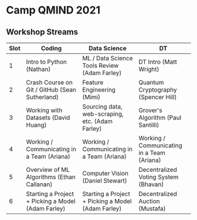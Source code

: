 # Camp QMIND 2021
## Workshop Streams
| Slot | Coding                                             | Data Science                                       | DT                                         |
|------|----------------------------------------------------|----------------------------------------------------|--------------------------------------------|
| 1    | Intro to Python (Nathan)                           | ML / Data Science Tools Review (Adam Farley)       | DT Intro (Matt Wright)                     |
| 2    | Crash Course on Git / GitHub (Sean Sutherland)     | Feature Engineering (Mimi)                         | Quantum Cryptography (Spencer Hill)        |
| 3    | Working with Datasets (David Huang)                | Sourcing data, web-scraping, etc. (Adam Farley)    | Grover's Algorithm (Paul Santilli)         |
| 4    | Working / Communicating in a Team (Ariana)         | Working / Communicating in a Team (Ariana)         | Working / Communicating in a Team (Ariana) |
| 5    | Overview of ML Algorithms (Ethan Callanan)         | Computer Vision (Daniel Stewart)                   | Decentralized Voting System (Bhavan)       |
| 6    | Starting a Project + Picking a Model (Adam Farley) | Starting a Project + Picking a Model (Adam Farley) | Decentralized Auction (Mustafa)            |
